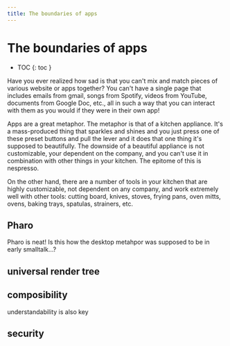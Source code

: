 ```yaml
---
title: The boundaries of apps
---
```


# The boundaries of apps

* TOC
{: toc }

Have you ever realized how sad is that you can't mix and match pieces of various website or apps together? You can't have a single page that includes emails from gmail, songs from Spotify, videos from YouTube, documents from Google Doc, etc., all in such a way that you can interact with them as you would if they were in their own app!

Apps are a great metaphor. The metaphor is that of a kitchen appliance. It's a mass-produced thing that sparkles and shines and you just press one of these preset buttons and pull the lever and it does that one thing it's supposed to beautifully. The downside of a beautiful appliance is not customizable, your dependent on the company, and you can't use it in combination with other things in your kitchen. The epitome of this is nespresso. 

On the other hand, there are a number of tools in your kitchen that are highly customizable, not dependent on any company, and work extremely well with other tools: cutting board, knives, stoves, frying pans, oven mitts, ovens, baking trays, spatulas, strainers, etc.

## Pharo

Pharo is neat! Is this how the desktop metahpor was supposed to be in early smalltalk...?

## universal render tree 
## composibility

understandability is also key

## security


<script>

(function(i,s,o,g,r,a,m){i['GoogleAnalyticsObject']=r;i[r]=i[r]||function(){
(i[r].q=i[r].q||[]).push(arguments)},i[r].l=1*new Date();a=s.createElement(o),
m=s.getElementsByTagName(o)[0];a.async=1;a.src=g;m.parentNode.insertBefore(a,m)
})(window,document,'script','https://www.google-analytics.com/analytics.js','ga');

ga('create', 'UA-103157758-1', 'auto');
ga('send', 'pageview');

</script>

